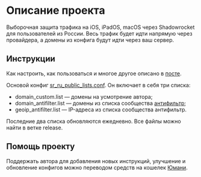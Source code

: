 # Описание проекта
Выборочная защита трафика на iOS, iPadOS, macOS через Shadowrocket для пользователей из России. Весь трафик будет идти напрямую через провайдера, а домены из конфига будут идти через ваш сервер. 

## Инструкции
Как настроить, как пользоваться и многое другое описано в [посте](https://mishatugushev.ru/blog/?go=all/shadowrocket-seamless-ios/).

Основой конфиг [sr_ru_public_lists.conf](https://cdn.jsdelivr.net/gh/misha-tgshv/shadowrocket-configuration-file@release/conf/sr_ru_public_lists.conf). Он включает в себя три списка:
* domain_custom.list — домены на усмотрение автора;
* domain_antifilter.list — домены из списка сообщества [антифильтр](https://community.antifilter.download);
* geoip_antifilter.list — IP-адреса из списка сообщества антифильтр.

Последние два списка обновляются ежедневно. Все файлы можно найти в ветке release.

## Помощь проекту
Поддержать автора для добавления новых инструкций, улучшение и обновление конфигов можно переводом средств на кошелек [Юмани](https://yoomoney.ru/to/410015839777064).
